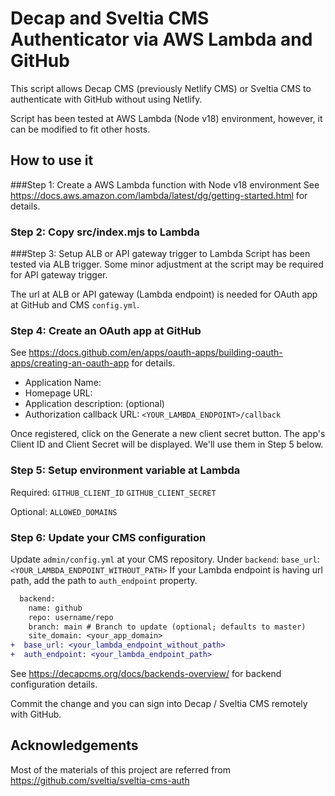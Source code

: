 # Decap and Sveltia CMS Authenticator via AWS Lambda and GitHub
This script allows Decap CMS (previously Netlify CMS) or Sveltia CMS to authenticate with GitHub without using Netlify.

Script has been tested at AWS Lambda (Node v18) environment, however, it can be modified to fit other hosts.

## How to use it
###Step 1: Create a AWS Lambda function with Node v18 environment
See https://docs.aws.amazon.com/lambda/latest/dg/getting-started.html for details.

### Step 2: Copy src/index.mjs to Lambda

###Step 3: Setup ALB or API gateway trigger to Lambda
Script has been tested via ALB trigger. Some minor adjustment at the script may be required for API gateway trigger.

The url at ALB or API gateway (Lambda endpoint) is needed for OAuth app at GitHub and CMS `config.yml`.

### Step 4: Create an OAuth app at GitHub
See https://docs.github.com/en/apps/oauth-apps/building-oauth-apps/creating-an-oauth-app for details.

- Application Name: <Your favorite app name>
- Homepage URL: <Your favorite app url>
- Application description: (optional)
- Authorization callback URL: `<YOUR_LAMBDA_ENDPOINT>/callback`

Once registered, click on the Generate a new client secret button. The app's Client ID and Client Secret will be displayed. We'll use them in Step 5 below.

### Step 5: Setup environment variable at Lambda

Required:
`GITHUB_CLIENT_ID`
`GITHUB_CLIENT_SECRET`

Optional:
`ALLOWED_DOMAINS`

### Step 6: Update your CMS configuration
Update `admin/config.yml` at your CMS repository.
Under `backend`:
`base_url`: `<YOUR_LAMBDA_ENDPOINT_WITHOUT_PATH>`
If your Lambda endpoint is having url path, add the path to `auth_endpoint` property.
```diff
  backend:
    name: github
    repo: username/repo
    branch: main # Branch to update (optional; defaults to master)
    site_domain: <your_app_domain>
+  base_url: <your_lambda_endpoint_without_path>
+  auth_endpoint: <your_lambda_endpoint_path>
```

See https://decapcms.org/docs/backends-overview/ for backend configuration details.

Commit the change and you can sign into Decap / Sveltia CMS remotely with GitHub.

## Acknowledgements
Most of the materials of this project are referred from https://github.com/sveltia/sveltia-cms-auth
